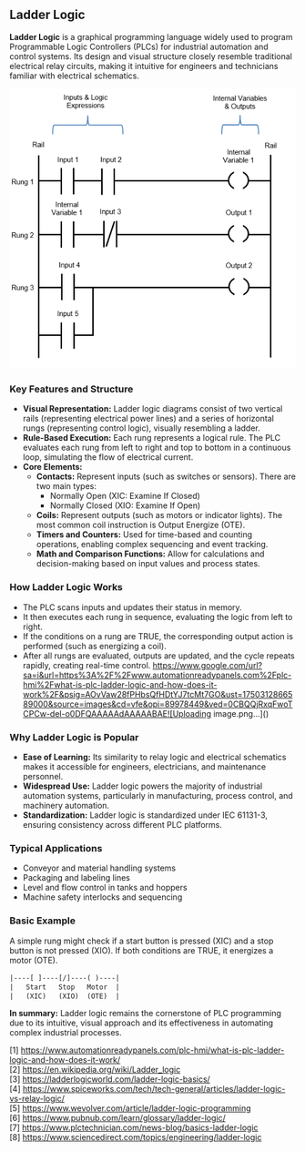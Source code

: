 ## Ladder Logic

**Ladder Logic** is a graphical programming language widely used to program Programmable Logic Controllers (PLCs) for industrial automation and control systems. Its design and visual structure closely resemble traditional electrical relay circuits, making it intuitive for engineers and technicians familiar with electrical schematics.  

![image](Images/LadderLogicDiagram.png) 

### **Key Features and Structure**

- **Visual Representation:** Ladder logic diagrams consist of two vertical rails (representing electrical power lines) and a series of horizontal rungs (representing control logic), visually resembling a ladder.
- **Rule-Based Execution:** Each rung represents a logical rule. The PLC evaluates each rung from left to right and top to bottom in a continuous loop, simulating the flow of electrical current.
- **Core Elements:**
  - **Contacts:** Represent inputs (such as switches or sensors). There are two main types:
    - Normally Open (XIC: Examine If Closed)
    - Normally Closed (XIO: Examine If Open)
  - **Coils:** Represent outputs (such as motors or indicator lights). The most common coil instruction is Output Energize (OTE).
  - **Timers and Counters:** Used for time-based and counting operations, enabling complex sequencing and event tracking.
  - **Math and Comparison Functions:** Allow for calculations and decision-making based on input values and process states.

### **How Ladder Logic Works**

- The PLC scans inputs and updates their status in memory.
- It then executes each rung in sequence, evaluating the logic from left to right.
- If the conditions on a rung are TRUE, the corresponding output action is performed (such as energizing a coil).
- After all rungs are evaluated, outputs are updated, and the cycle repeats rapidly, creating real-time control.
https://www.google.com/url?sa=i&url=https%3A%2F%2Fwww.automationreadypanels.com%2Fplc-hmi%2Fwhat-is-plc-ladder-logic-and-how-does-it-work%2F&psig=AOvVaw28fPHbsQfHDtYJ7tcMt7GO&ust=1750312866589000&source=images&cd=vfe&opi=89978449&ved=0CBQQjRxqFwoTCPCw-del-o0DFQAAAAAdAAAAABAE![Uploading image.png…]()

### **Why Ladder Logic is Popular**

- **Ease of Learning:** Its similarity to relay logic and electrical schematics makes it accessible for engineers, electricians, and maintenance personnel.
- **Widespread Use:** Ladder logic powers the majority of industrial automation systems, particularly in manufacturing, process control, and machinery automation.
- **Standardization:** Ladder logic is standardized under IEC 61131-3, ensuring consistency across different PLC platforms.

### **Typical Applications**

- Conveyor and material handling systems
- Packaging and labeling lines
- Level and flow control in tanks and hoppers
- Machine safety interlocks and sequencing

### **Basic Example**

A simple rung might check if a start button is pressed (XIC) and a stop button is not pressed (XIO). If both conditions are TRUE, it energizes a motor (OTE).

```plaintext
|----[ ]----[/]----( )----|
|   Start   Stop   Motor  |
|   (XIC)   (XIO)  (OTE)  |
```

**In summary:** Ladder logic remains the cornerstone of PLC programming due to its intuitive, visual approach and its effectiveness in automating complex industrial processes.

[1] https://www.automationreadypanels.com/plc-hmi/what-is-plc-ladder-logic-and-how-does-it-work/  
[2] https://en.wikipedia.org/wiki/Ladder_logic  
[3] https://ladderlogicworld.com/ladder-logic-basics/  
[4] https://www.spiceworks.com/tech/tech-general/articles/ladder-logic-vs-relay-logic/  
[5] https://www.wevolver.com/article/ladder-logic-programming  
[6] https://www.pubnub.com/learn/glossary/ladder-logic/  
[7] https://www.plctechnician.com/news-blog/basics-ladder-logic  
[8] https://www.sciencedirect.com/topics/engineering/ladder-logic  
